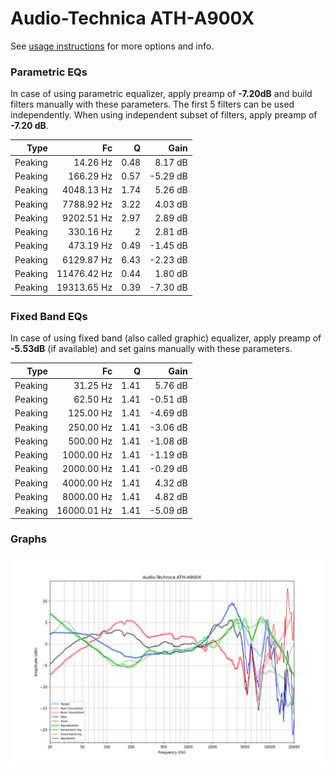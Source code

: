 # Audio-Technica ATH-A900X
See [usage instructions](https://github.com/jaakkopasanen/AutoEq#usage) for more options and info.

### Parametric EQs
In case of using parametric equalizer, apply preamp of **-7.20dB** and build filters manually
with these parameters. The first 5 filters can be used independently.
When using independent subset of filters, apply preamp of **-7.20 dB**.

| Type    | Fc          |    Q | Gain     |
|--------:|------------:|-----:|---------:|
| Peaking | 14.26 Hz    | 0.48 | 8.17 dB  |
| Peaking | 166.29 Hz   | 0.57 | -5.29 dB |
| Peaking | 4048.13 Hz  | 1.74 | 5.26 dB  |
| Peaking | 7788.92 Hz  | 3.22 | 4.03 dB  |
| Peaking | 9202.51 Hz  | 2.97 | 2.89 dB  |
| Peaking | 330.16 Hz   | 2    | 2.81 dB  |
| Peaking | 473.19 Hz   | 0.49 | -1.45 dB |
| Peaking | 6129.87 Hz  | 6.43 | -2.23 dB |
| Peaking | 11476.42 Hz | 0.44 | 1.80 dB  |
| Peaking | 19313.65 Hz | 0.39 | -7.30 dB |

### Fixed Band EQs
In case of using fixed band (also called graphic) equalizer, apply preamp of **-5.53dB**
(if available) and set gains manually with these parameters.

| Type    | Fc          |    Q | Gain     |
|--------:|------------:|-----:|---------:|
| Peaking | 31.25 Hz    | 1.41 | 5.76 dB  |
| Peaking | 62.50 Hz    | 1.41 | -0.51 dB |
| Peaking | 125.00 Hz   | 1.41 | -4.69 dB |
| Peaking | 250.00 Hz   | 1.41 | -3.06 dB |
| Peaking | 500.00 Hz   | 1.41 | -1.08 dB |
| Peaking | 1000.00 Hz  | 1.41 | -1.19 dB |
| Peaking | 2000.00 Hz  | 1.41 | -0.29 dB |
| Peaking | 4000.00 Hz  | 1.41 | 4.32 dB  |
| Peaking | 8000.00 Hz  | 1.41 | 4.82 dB  |
| Peaking | 16000.01 Hz | 1.41 | -5.09 dB |

### Graphs
![](./Audio-Technica%20ATH-A900X.png)